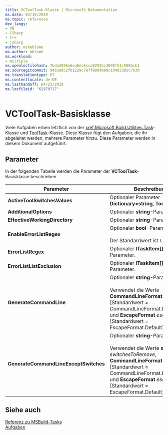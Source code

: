 ```yaml
---
title: VCToolTask-Klasse | Microsoft-Dokumentation
ms.date: 03/10/2019
ms.topic: reference
dev_langs:
- VB
- CSharp
- C++
- jsharp
author: mikeblome
ms.author: mblome
ms.workload:
- multiple
ms.openlocfilehash: 7bdad856a6ea0ec6cca8292bc3095f51c500bcb1
ms.sourcegitcommit: 94b3a052fb1229c7e7f8804b09c1d403385c7630
ms.translationtype: HT
ms.contentlocale: de-DE
ms.lasthandoff: 04/23/2019
ms.locfileid: "62970717"
---
```

# <a name="vctooltask-base-class"></a>VCToolTask-Basisklasse

Viele Aufgaben erben letztlich von der <xref:Microsoft.Build.Utilities.Task>-Klasse und [ToolTask](/dotnet/api/microsoft.build.utilities.tooltask)-Klasse. Diese Klasse fügt den Aufgaben, die ihr abgeleitet werden, mehrere Parameter hinzu. Diese Parameter werden in diesem Dokument aufgeführt.

## <a name="parameters"></a>Parameter

In der folgenden Tabelle werden die Parameter der **VCToolTask**-Basisklasse beschrieben.

|Parameter|Beschreibung|
|---------------|-----------------|
|**ActiveToolSwitchesValues**|Optionaler Parameter **Dictionary\<string, ToolSwitch>**|
|**AdditionalOptions**|Optionaler **string**-Parameter|
|**EffectiveWorkingDirectory**|Optionaler **string**-Parameter|
|**EnableErrorListRegex**|Optionaler **bool**-Parameter<br/><br/>Der Standardwert ist `true`.|
|**ErrorListRegex**|Optionaler **ITaskItem[]**-Parameter.|
|**ErrorListListExclusion**|Optionaler **ITaskItem[]**-Parameter.|
|**GenerateCommandLine**|Optionaler **string**-Parameter<br/><br/>Verwendet die Werte **CommandLineFormat** *format* [Standardwert = CommandLineFormat.ForBuildLog] und **EscapeFormat** *escapeFormat* [Standardwert = EscapeFormat.Default].|
|**GenerateCommandLineExceptSwitches**|Optionaler **string**-Parameter<br/><br/>Verwendet die Werte **string[]** *switchesToRemove*, **CommandLineFormat** *format* [Standardwert = CommandLineFormat.ForBuildLog] und **EscapeFormat** *escapeFormat* [Standardwert = EscapeFormat.Default].|

## <a name="see-also"></a>Siehe auch

[Referenz zu MSBuild-Tasks](../msbuild/msbuild-task-reference.md)<br/>
[Aufgaben](../msbuild/msbuild-tasks.md)